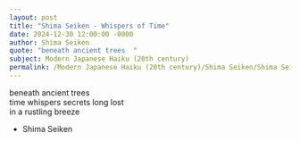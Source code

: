```yaml
---
layout: post
title: "Shima Seiken - Whispers of Time"
date: 2024-12-30 12:00:00 -0000
author: Shima Seiken
quote: "beneath ancient trees  "
subject: Modern Japanese Haiku (20th century)
permalink: /Modern Japanese Haiku (20th century)/Shima Seiken/Shima Seiken - Whispers of Time
---
```


beneath ancient trees  
time whispers secrets long lost  
in a rustling breeze  



- Shima Seiken
